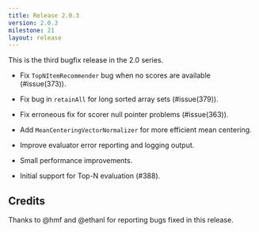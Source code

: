```yaml
---
title: Release 2.0.3
version: 2.0.3
milestone: 21
layout: release
---
```


This is the third bugfix release in the 2.0 series.

-   Fix `TopNItemRecommender` bug when no scores are available (#issue(373)).

-   Fix bug in `retainAll` for long sorted array sets (#issue(379)).

-   Fix erroneous fix for scorer null pointer problems (#issue(363)).

-   Add `MeanCenteringVectorNormalizer` for more efficient mean centering.

-   Improve evaluator error reporting and logging output.

-   Small performance improvements.

-   Initial support for Top-N evaluation (#388).


## Credits

Thanks to @hmf and @ethanl for reporting bugs fixed in this release.
